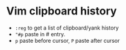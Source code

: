# Vim clipboard history

* `:reg`  to get a list of clipboard/yank history
* `"#p`  paste in # entry.
* `p` paste before cursor, `P` paste after cursor


